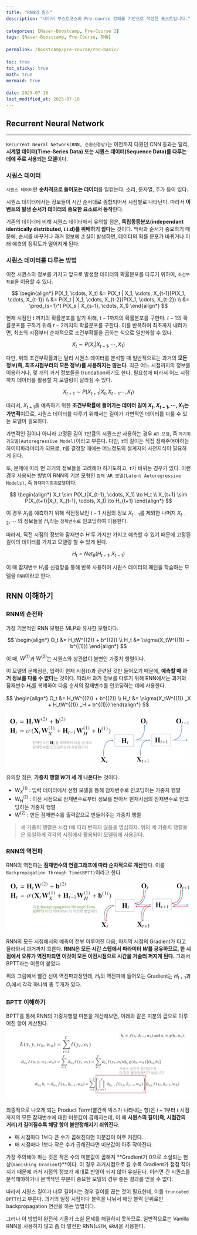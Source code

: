 ```yaml
---
title: "RNN의 원리"
description: "네이버 부스트코스의 Pre-course 강의를 기반으로 작성한 포스트입니다."

categories: [Naver-Boostcamp, Pre-Course 2]
tags: [Naver-Boostcamp, Pre-Course, RNN]

permalink: /boostcamp/pre-course/rnn-basic/

toc: true
toc_sticky: true
math: true
mermaid: true

date: 2025-07-18
last_modified_at: 2025-07-18
---
```


## Recurrent Neural Network
--------------

`Recurrent Neural Network(RNN, 순환신경망)`는 이전까지 다뤘던 CNN 등과는 달리, **시계열 데이터(Time-Series Data) 또는 시퀀스 데이터(Sequence Data)를 다루는 데에 주로 사용되는 모델**이다.

### 시퀀스 데이터

`시퀀스 데이터`란 **순차적으로 들어오는 데이터**를 일컫는다. 소리, 문자열, 주가 등이 있다.

시퀀스 데이터에서는 정보들이 시간 순서대로 종합되어서 시점별로 나타난다. 따라서 **이벤트의 발생 순서가 데이터의 중요한 요소로서 동작**한다.

기존의 데이터에 비해 시퀀스 데이터에서 유의할 점은, **독립동등분포(independant identically distributed, i.i.d)를 위배하기 쉽다**는 것이다. 맥락과 순서가 중요하기 때문에, 순서를 바꾸거나 과거 정보에 손실이 발생하면, 데이터의 확률 분포가 바뀌거나 미래 예측의 정확도가 떨어지게 된다.

### 시퀀스 데이터를 다루는 방법

이전 시퀀스의 정보를 가지고 앞으로 발생할 데이터의 확률분포를 다루기 위하여, `조건부확률`을 이용할 수 있다.

$$
\begin{align*}
P(X_1, \cdots, X_t) &= P(X_t | X_1, \cdots, X_{t-1})P(X_1, \cdots, X_{t-1}) \\
&= P(X_t | X_1, \cdots, X_{t-2})P(X_1, \cdots, X_{t-2}) \\
&= \prod_{s=1}^t P(X_s | X_{s-1}, \cdots, X_1)
\end{align*}
$$

현재 시점인 $t$ 까지의 확률분포를 알기 위해, $t−1$까지의 확률분포를 구한다. $t−1$의 확률분포를 구하기 위해 $t−2$까지의 확률분포를 구한다. 이를 반복하여 최초까지 내려가면, 최초의 시점부터 순차적으로 조건부확률을 곱하는 식으로 일반화할 수 있다.

$$
X_t \sim P(X_t|X_{t-1}, \cdots, X_1)
$$

다만, 위의 조건부확률과는 달리 시퀀스 데이터를 분석할 때 일반적으로는 과거의 **모든 정보(즉, 최초시점부터의 모든 정보)를 사용하지는 않는다.** 최근 어느 시점까지의 정보를 이용하거나, 몇 개의 과거 정보들을 truncation하기도 한다. 필요성에 따라서 어느 시점까지 데이터를 활용할 지 모델링이 달라질 수 있다.

$$
X_{t+1} \sim P(X_{t+1}|X_t, X_{t-1} \cdots, X_1)
$$

따라서, $X_{t+1}$을 예측하기 위한 **조건부확률에 들어가는 데이터 길이 $X_t, X_{t-1}, \cdots, X_1$는 가변적**이므로, 시퀀스 데이터를 다루기 위해서는 길이가 가변적인 데이터를 다룰 수 있는 모델이 필요하다.

가변적인 길이나 아니라 고정된 길이 $\tau$만큼의 시퀀스만 사용하는 경우 `AR 모델`, 즉 `자기회귀모델(Autoregressive Model)`이라고 부른다. 다만, $\tau$의 길이는 직접 정해주어야하는 하이퍼파라미터가 되므로, $\tau$를 결정할 때에는 어느정도의 설계자의 사전지식이 필요하게 된다.

또, 문제에 따라 먼 과거의 정보들을 고려해야 하기도하고, $\tau$가 바뀌는 경우가 있다. 이런 경우 사용되는 방법이 RNN의 기본 모형인 `잠재 AR 모델(Latent Autoregressive Models)`, 즉 `잠재자기회귀모델`이다.

$$
\begin{align*}
X_t \sim P(X_t|X_{t-1}, \cdots, X_1) \to H_t \\
X_{t+1} \sim P(X_{t+1}|X_t, X_{t-1}, \cdots, X_1) \to H_{t+1}
\end{align*}
$$

이 경우 $X_t$를 예측하기 위해 직전정보인 $t−1$ 시점의 정보 $X_{t-1}$를 제외한 나머지 $X_{t-2}, \cdots$ 의 정보들을 $H_t$라는 `잠재변수`로 인코딩하여 이용한다.

따라서, 직전 시점의 정보와 잠재변수 $H$ 두 가지만 가지고 예측할 수 있기 때문에 고정된 길이의 데이터를 가지고 모델링 할 수 있게 된다.

$$
H_t = Net_\theta (H_{t-1}, X_{t-1})
$$

이 때 잠재변수 $H_t$를 신경망을 통해 반복 사용하여 시퀀스 데이터의 패턴을 학습하는 모델을 `RNN`이라고 한다.

## RNN 이해하기

### RNN의 순전파

가장 기본적인 RNN 모형은 MLP와 유사한 모형이다.

$$
\begin{align*}
O_t &= H_tW^{(2)} + b^{(2)} \\
H_t &= \sigma(X_tW^{(1)} + b^{(1)})
\end{align*}
$$

이 때, $W^{(1)}$과 $W^{(2)}$는 시퀀스와 상관없이 불변인 가중치 행렬이다.

이 모델의 문제점은, 입력이 현재 시점($t$)과 관련된 것만 들어오기 때문에, **예측할 때 과거 정보를 다룰 수 없다**는 것이다. 따라서 과거 정보를 다루기 위해 RNN에서는 과거의 잠재변수 $H_t$를 복제하여 다음 순서의 잠재변수를 인코딩하는 데에 사용한다.

$$
\begin{align*}
O_t &= H_tW^{(2)} + b^{(2)} \\
H_t &= \sigma(X_tW^{(1)} _X + H_tW^{(1)} _H + b^{(1)})
\end{align*}
$$

<img src="../assets/img/post/naver-boostcamp/rnn_model.png">

유의할 점은, **가중치 행렬 $W$가 세 개 나온다**는 것이다.

- $W^{(1)} _X$ : 입력 데이터에서 선형 모델을 통해 잠재변수로 인코딩하는 가중치 행렬
- $W^{(1)} _ H$ : 이전 시점으로 잠재변수로부터 정보를 받아서 현재시점의 잠재변수로 인코딩하는 가중치 행렬
- $W^{(2)}$ : 만든 잠재변수를 출력값으로 만들어주는 가중치 행렬

> 세 가중치 행렬은 시점 t에 따라 변하지 않음을 명심하자. 위의 세 가중치 행렬들은 동일하게 각각의 시점에서 활용되어 모델링에 사용된다.

### RNN의 역전파

RNN의 역전파는 **잠재변수의 연결그래프에 따라 순차적으로 계산**한다. 이를 `Backpropagation Through Time(BPTT)`이라고 한다.

<img src="../assets/img/post/naver-boostcamp/rnn-back.png">

RNN의 모든 시점에서의 예측이 전부 이루어진 다음, 마지막 시점의 Gradient가 타고 올라와서 과거까지 흐른다. **RNN은 모든 시간 스텝에서 파라미터 $W$를 공유하므로, 한 시점에서 오류가 역전파되면 이것이 모든 이전시점으로 시간을 거슬러 퍼지게 된다.** 그래서 BPTT라는 이름이 붙었다.

위의 그림에서 빨간 선이 역전파과정인데, $H_t$의 역전파에 들어오는 Gradient는 ​$H_{t+1}$과 $O_t$에서 각각 하나씩 총 두개가 있다.

### BPTT 이해하기

BPTT를 통해 RNN의 가중치행렬 미분을 계산해보면, 아래와 같은 미분의 곱으로 이루어진 항이 계산된다.

<img src="../assets/img/post/naver-boostcamp/bptt.png">

최종적으로 나오게 되는 Product Term(빨간색 박스가 나타내는 항)은 $i+1$부터 $t$ 시점까지의 모든 잠재변수에 대한 미분값이 곱해지는데, 이 때 **시퀀스의 길이(즉, 시점간의 거리)가 길어질수록 해당 항이 불안정해지기 쉬워진다.**

- 매 시점마다 1보다 큰 수가 곱해진다면 미분값이 아주 커진다.
- 매 시점마다 1보다 작은 수가 곱해진다면 미분값이 아주 작아진다.

가장 주의해야 하는 것은 작은 수의 미분값이 곱해져 **Gradient가 0으로 소실되는 현상(`Vanishing Gradient`)**이다. 이 경우 과거시점으로 갈 수록 Gradient가 점점 작아지기 때문에 과거 시점의 정보가 제대로 반영이 되지 않아 유실된다. 이러면 긴 시퀀스를 분석해야하거나 문맥적인 부분이 중요한 모델의 경우 좋은 결과를 얻을 수 없다.

따라서 시퀀스 길이가 너무 길어지는 경우 길이를 끊는 것이 필요한데, 이를 `truncated BPTT`라고 부른다. 과거의 일정 시점마다 블럭을 나눠서 해당 블럭 단위로만 backpropagation 연산을 하는 방법이다.

그러나 이 방법이 완전히 기울기 소실 문제를 해결하지 못하므로, 일반적으로는 Vanilla RNN을 사용하지 않고 좀 더 발전한 RNN(`LSTM`, `GRU`)을 사용한다.